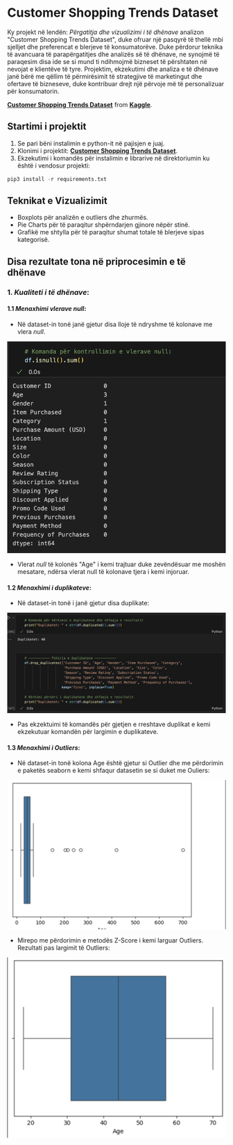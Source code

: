 # Customer Shopping Trends Dataset
Ky projekt në lendën: *Përgatitja dhe vizualizimi i të dhënave* analizon "Customer Shopping Trends Dataset", duke ofruar një pasqyrë të thellë mbi sjelljet dhe preferencat e blerjeve të konsumatorëve. Duke përdorur teknika të avancuara të parapërgatitjes dhe analizës së të dhënave, ne synojmë të paraqesim disa ide se si mund ti ndihmojmë bizneset të përshtaten në nevojat e klientëve të tyre. Projektim, ekzekutimi dhe analiza e të dhënave janë bërë me qëllim të përmirësimit të strategjive të marketingut dhe ofertave të bizneseve, duke kontribuar drejt një përvoje më të personalizuar për konsumatorin.

**[Customer Shopping Trends Dataset](https://www.kaggle.com/datasets/iamsouravbanerjee/customer-shopping-trends-dataset/data)** from **[Kaggle](https://www.kaggle.com)**.

## Startimi i projektit
1. Se pari bëni instalimin e python-it në pajisjen e juaj.
2. Klonimi i projektit:  **[Customer Shopping Trends Dataset](https://github.com/BleronaIdrizi/Customer_Shopping_Trends_Visualization)**.
3. Ekzekutimi i komandës për instalimin e librarive në direktoriumin ku është i vendosur projekti:
```python
pip3 install -r requirements.txt
```

## Teknikat e Vizualizimit
- Boxplots për analizën e outliers dhe zhurmës.
- Pie Charts për të paraqitur shpërndarjen gjinore nëpër stinë.
- Grafikë me shtylla për të paraqitur shumat totale të blerjeve sipas kategorisë.

## Disa rezultate tona në priprocesimin e të dhënave
### 1. *Kualiteti i të dhënave*: 
#### 1.1 *Menaxhimi vlerave *null**: 
- Në dataset-in tonë janë gjetur disa lloje të ndryshme të kolonave me vlera *null*.

![Null Values](images/null_values_before.png)
- Vlerat *null* të kolonës "Age" i kemi trajtuar duke zevëndësuar me moshën mesatare, ndërsa vlerat null të kolonave tjera i kemi injoruar.

#### 1.2 *Menaxhimi i duplikateve*: 
- Në dataset-in tonë i janë gjetur disa duplikate:

![Duplicates](images/duplicates.png)
- Pas ekzektuimi të komandës për gjetjen e rreshtave duplikat e kemi ekzekutuar komandën për largimin e duplikateve.

#### 1.3 *Menaxhimi i Outliers*: 
- Në dataset-in tonë kolona Age është gjetur si Outlier dhe me përdorimin e paketës seaborn e kemi shfaqur datasetin se si duket me Ouliers:

![Outliers After](images/outliers_before.png)
- Mirepo me përdorimin e metodës Z-Score i kemi larguar Outliers. Rezultati pas largimit të Outliers:

![Outliers Before](images/outliers_after.png)
